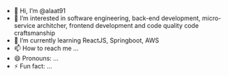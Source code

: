 - 👋 Hi, I’m @alaat91
- 👀 I’m interested in software engineering, back-end development, micro-service architcher, frontend development and code quality code craftsmanship
- 🌱 I’m currently learning ReactJS, Springboot, AWS
- 📫 How to reach me ...
- 😄 Pronouns: ...
- ⚡ Fun fact: ...

<!---
alaat91/alaat91 is a ✨ special ✨ repository because its `README.md` (this file) appears on your GitHub profile.
You can click the Preview link to take a look at your changes.
--->
